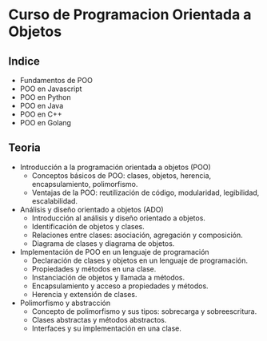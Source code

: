# Curso de Programacion Orientada a Objetos
## Indice

- Fundamentos de POO
- POO en Javascript
- POO en Python
- POO en Java
- POO en C++
- POO en Golang
## Teoria

- Introducción a la programación orientada a objetos (POO)
    - Conceptos básicos de POO: clases, objetos, herencia, encapsulamiento, polimorfismo.
    - Ventajas de la POO: reutilización de código, modularidad, legibilidad, escalabilidad.
- Análisis y diseño orientado a objetos (ADO)
    - Introducción al análisis y diseño orientado a objetos.
    - Identificación de objetos y clases.
    - Relaciones entre clases: asociación, agregación y composición.
    - Diagrama de clases y diagrama de objetos.
- Implementación de POO en un lenguaje de programación
    - Declaración de clases y objetos en un lenguaje de programación.
    - Propiedades y métodos en una clase.
    - Instanciación de objetos y llamada a métodos.
    - Encapsulamiento y acceso a propiedades y métodos.
    - Herencia y extensión de clases.
- Polimorfismo y abstracción
    - Concepto de polimorfismo y sus tipos: sobrecarga y sobreescritura.
    - Clases abstractas y métodos abstractos.
    - Interfaces y su implementación en una clase.


